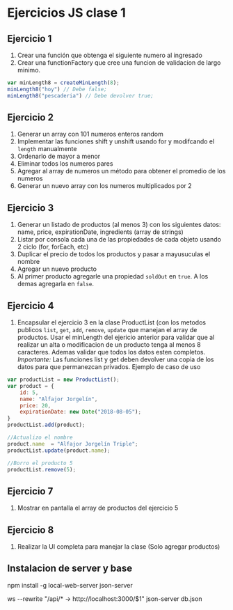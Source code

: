 # Ejercicios JS clase 1

## Ejercicio 1
1. Crear una función que obtenga el siguiente numero al ingresado
2. Crear una functionFactory que cree una funcion de validacion de largo minimo.
```javascript 
var minLength8 = createMinLength(8);
minLength8("hoy") // Debe false;
minLength8("pescaderia") // Debe devolver true;
```

## Ejercicio 2
1. Generar un array con 101 numeros enteros random
1. Implementar las funciones shift y unshift usando for y modifcando el `length` manualmente
1. Ordenarlo de mayor a menor
1. Eliminar todos los numeros pares
1. Agregar al array de numeros un método para obtener el promedio de los numeros
1. Generar un nuevo array con los numeros multiplicados por 2

## Ejercicio 3
1. Generar un listado de productos (al menos 3) con los siguientes datos: 
name, price, expirationDate, ingredients (array de strings)
1. Listar por consola cada una de las propiedades de cada objeto usando 2 ciclo (for, forEach, etc)
1. Duplicar el precio de todos los productos y pasar a mayusuculas el nombre
1. Agregar un nuevo producto
1. Al primer producto agregarle una propiedad `soldOut` en `true`. A los demas agregarla en `false`.


## Ejercicio 4
1. Encapsular el ejercicio 3 en la clase ProductList (con los metodos publicos `list`, `get`, `add`, `remove`, `update`  que manejan el array de productos. Usar el minLength del ejericio anterior para validar que al realizar un alta o modificacion de un producto tenga al menos 8 caracteres. Ademas validar que todos los datos esten completos.
*Importante:* Las funciones list y get deben devolver una copia de los datos para que permanezcan privados.
Ejemplo de caso de uso

```javascript
var productList = new ProductList();
var product = {
    id: 5, 
    name: "Alfajor Jorgelín",
    price: 20,
    expirationDate: new Date("2018-08-05");
}
productList.add(product);

//Actualizo el nombre
product.name  = "Alfajor Jorgelín Triple";
productList.update(product.name);

//Borro el producto 5 
productList.remove(5);
```

## Ejercicio 7
1. Mostrar en pantalla el array de productos del ejercicio 5

## Ejercicio 8
1. Realizar la UI completa para manejar la clase 
(Solo agregar productos)


## Instalacion de server y base
npm install -g local-web-server json-server

ws --rewrite "/api/* -> http://localhost:3000/$1"
json-server db.json

